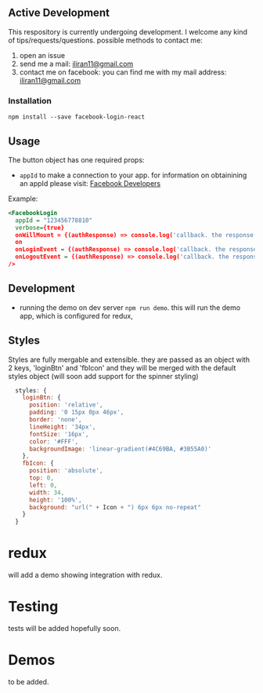 ## Active Development
This respository is currently undergoing  development.
I welcome any kind of tips/requests/questions.
possible methods to contact me:

1. open an issue
2. send me a mail: iliran11@gmail.com
3. contact me on facebook: you can find me with my mail address: iliran11@gmail.com

### Installation

```
npm install --save facebook-login-react
```

## Usage

The button object has one required props:

- `appId` to make a connection to your app. for information on obtainining an appId please visit: [Facebook Developers](https://developers.facebook.com)

Example:

```xml
<FacebookLogin
  appId = "123456778810"
  verbose={true}
  onWillMount = {(authResponse) => console.log('callback. the response: ' , authResponse)}
  on
  onLoginEvent = {(authResponse) => console.log('callback. the response: ' , authResponse)}
  onLogoutEvent = {(authResponse) => console.log('callback. the response: ' , authResponse)}
/>
```
## Development

- running the demo on dev server `npm run demo`. this will run the demo app, which is configured for redux, 

## Styles
Styles are fully mergable and extensible.
they are passed as an object with 2 keys, 'loginBtn' and 'fbIcon' and they will be merged with the default styles object (will soon add support for the spinner styling)
```js
  styles: {
    loginBtn: {
      position: 'relative',
      padding: '0 15px 0px 46px',
      border: 'none',
      lineHeight: '34px',
      fontSize: '16px',
      color: '#FFF',
      backgroundImage: 'linear-gradient(#4C69BA, #3B55A0)'
    },
    fbIcon: {
      position: 'absolute',
      top: 0,
      left: 0,
      width: 34,
      height: '100%',
      background: "url(" + Icon + ") 6px 6px no-repeat"
    }
  }
```
# redux

will add a demo showing integration with redux.

# Testing

tests will be added hopefully soon.

# Demos
to be added.

